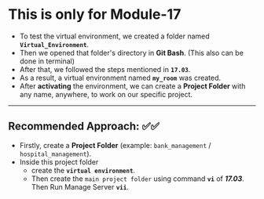 # This is only for Module-17  

- To test the virtual environment, we created a folder named **`Virtual_Environment`**.  
- Then we opened that folder's directory in **Git Bash**. (This also can be done in terminal)
- After that, we followed the steps mentioned in **`17.03`**.  
- As a result, a virtual environment named **`my_room`** was created.  
- After **activating** the environment, we can create a **Project Folder** with any name, anywhere, to work on our specific project.  

---

## Recommended Approach: ✅✅
- Firstly, create a **Project Folder** (example: `bank_management` / `hospital_management`).  
- Inside this project folder
    - create the **`virtual environment`**.
    - Then create the `main project folder` using command **`vi`** of ***17.03***. Then Run Manage Server **`vii`**.

